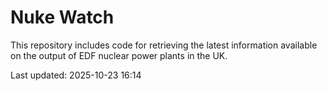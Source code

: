 # Nuke Watch

This repository includes code for retrieving the latest information available on the output of EDF nuclear power plants in the UK.

Last updated: 2025-10-23 16:14